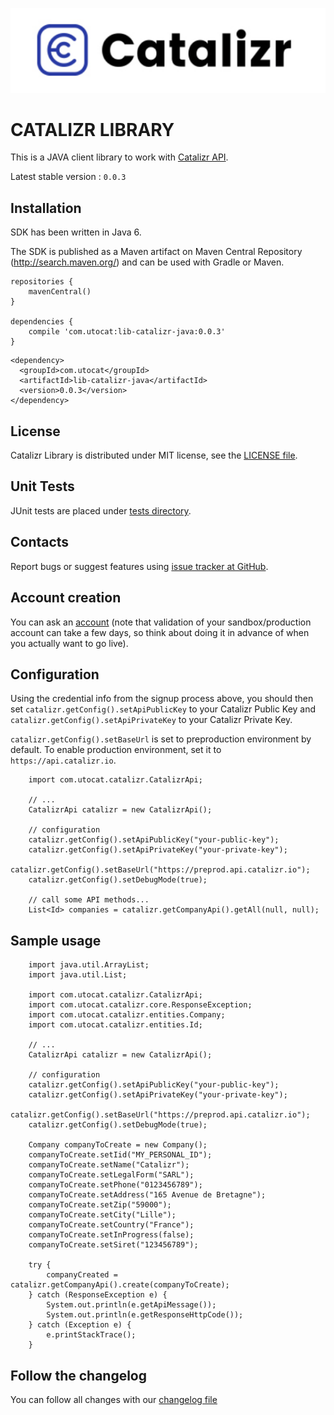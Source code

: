 ![Java Library for Catalizr API](./img/catalizr.png)

CATALIZR LIBRARY
=================================================
This is a JAVA client library to work with [Catalizr API](https://api.catalizr.io/doc/).

Latest stable version : `0.0.3`

Installation
-------------------------------------------------
SDK has been written in Java 6.

The SDK is published as a Maven artifact on Maven Central Repository (http://search.maven.org/) and can be used with Gradle or Maven.

```
repositories {
    mavenCentral()
}

dependencies {
    compile 'com.utocat:lib-catalizr-java:0.0.3'
}
```

```
<dependency>
  <groupId>com.utocat</groupId>
  <artifactId>lib-catalizr-java</artifactId>
  <version>0.0.3</version>
</dependency>
```

License
-------------------------------------------------
Catalizr Library is distributed under MIT license, see the [LICENSE file](./LICENSE).


Unit Tests
-------------------------------------------------
JUnit tests are placed under
[tests directory](https://github.com/utocat/lib-catalizr-java/tree/master/src/test/java/com/utocat/catalizr).


Contacts
-------------------------------------------------
Report bugs or suggest features using
[issue tracker at GitHub](https://github.com/utocat/lib-catalizr-java/issues).


Account creation
-------------------------------------------------
You can ask an [account](https://www.utocat.com/fr/contact) (note that validation of your sandbox/production account can take a few days, so think about doing it in advance of when you actually want to go live).


Configuration
-------------------------------------------------
Using the credential info from the signup process above, you should then set `catalizr.getConfig().setApiPublicKey` to your Catalizr Public Key and `catalizr.getConfig().setApiPrivateKey` to your Catalizr Private Key.

`catalizr.getConfig().setBaseUrl` is set to preproduction environment by default. To enable production
environment, set it to `https://api.catalizr.io`.
```
    import com.utocat.catalizr.CatalizrApi;

    // ...
	CatalizrApi catalizr = new CatalizrApi();
    
    // configuration    
    catalizr.getConfig().setApiPublicKey("your-public-key");
    catalizr.getConfig().setApiPrivateKey("your-private-key");
    catalizr.getConfig().setBaseUrl("https://preprod.api.catalizr.io");
    catalizr.getConfig().setDebugMode(true);

    // call some API methods...
    List<Id> companies = catalizr.getCompanyApi().getAll(null, null);
```

Sample usage
-------------------------------------------------
```
    import java.util.ArrayList;
	import java.util.List;

	import com.utocat.catalizr.CatalizrApi;
	import com.utocat.catalizr.core.ResponseException;
	import com.utocat.catalizr.entities.Company;
	import com.utocat.catalizr.entities.Id;

    // ...
	CatalizrApi catalizr = new CatalizrApi();
	
    // configuration    
    catalizr.getConfig().setApiPublicKey("your-public-key");
    catalizr.getConfig().setApiPrivateKey("your-private-key");
    catalizr.getConfig().setBaseUrl("https://preprod.api.catalizr.io");
    catalizr.getConfig().setDebugMode(true);

	Company companyToCreate = new Company();
    companyToCreate.setIid("MY_PERSONAL_ID");
	companyToCreate.setName("Catalizr");
	companyToCreate.setLegalForm("SARL");
	companyToCreate.setPhone("0123456789");
	companyToCreate.setAddress("165 Avenue de Bretagne");
    companyToCreate.setZip("59000");
    companyToCreate.setCity("Lille");
    companyToCreate.setCountry("France");
    companyToCreate.setInProgress(false);
    companyToCreate.setSiret("123456789");
       
    try {
       	companyCreated = catalizr.getCompanyApi().create(companyToCreate);
	} catch (ResponseException e) {
		System.out.println(e.getApiMessage());
		System.out.println(e.getResponseHttpCode());
	} catch (Exception e) {
		e.printStackTrace();
	}
```


Follow the changelog
--------------------
You can follow all changes with our [changelog file](./CHANGELOG.md)
